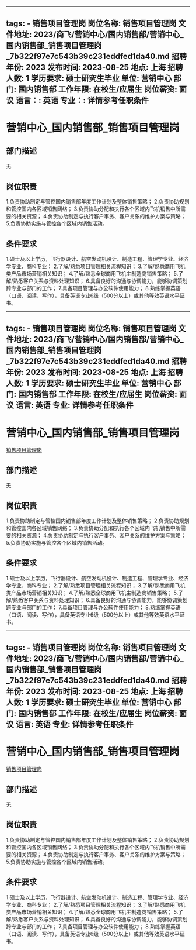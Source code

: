 
---
tags:
    - 销售项目管理岗
岗位名称: 销售项目管理岗
文件地址: 2023/商飞/营销中心/国内销售部/营销中心_国内销售部_销售项目管理岗_7b322f97e7c543b39c231eddfed1da40.md
招聘年份: 2023
发布时间: 2023-08-25
地点: 上海
招聘人数: 1
学历要求: 硕士研究生毕业
单位: 营销中心
部门: 国内销售部
工作年限: 在校生/应届生
岗位薪资: 面议
语言：: 英语
专业：: 详情参考任职条件
---

# 营销中心_国内销售部_销售项目管理岗

## 部门描述

无

## 岗位职责

1.负责协助制定与管控国内销售部年度工作计划及整体销售策略；
 2.负责协助规划和管控国内各区域销售网络；
 3.负责协助分配和执行各个区域内飞机销售中所需要的相关资源；
 4.负责协助制定与执行客户事务、客户关系的维护方案与策略；
 5.负责协助实施与管控各个区域内销售活动。

 ## 条件要求

1.硕士及以上学历，飞行器设计、航空发动机设计、制造工程、管理学专业、经济学专业、商科专业；
 2.了解/熟悉项目管理相关流程知识；
 3.了解/熟悉商用飞机类产品市场营销相关知识；
 4.了解/熟悉全球商用飞机主制造商销售策略；
 5.了解/熟悉客户关系与资料处理知识；
 6.具备良好的沟通与协调能力，能够协调策划跨专业与部门的工作；
 7.具备项目管理与办公软件使用能力；
 8.熟练掌握英语（口语、阅读、写作），具备英语专业6级（500分以上）或其他等效英语水平证书。

---
tags:
    - 销售项目管理岗
岗位名称: 销售项目管理岗
文件地址: 2023/商飞/营销中心/国内销售部/营销中心_国内销售部_销售项目管理岗_7b322f97e7c543b39c231eddfed1da40.md
招聘年份: 2023
发布时间: 2023-08-25
地点: 上海
招聘人数: 1
学历要求: 硕士研究生毕业
单位: 营销中心
部门: 国内销售部
工作年限: 在校生/应届生
岗位薪资: 面议
语言: 英语
专业: 详情参考任职条件
---

# 营销中心_国内销售部_销售项目管理岗

[销售项目管理岗](http://zhaopin.comac.cc/zp/ct/out/position/positionDetail?planid=7b322f97e7c543b39c231eddfed1da40)

## 部门描述

无

## 岗位职责

1.负责协助制定与管控国内销售部年度工作计划及整体销售策略；
 2.负责协助规划和管控国内各区域销售网络；
 3.负责协助分配和执行各个区域内飞机销售中所需要的相关资源；
 4.负责协助制定与执行客户事务、客户关系的维护方案与策略；
 5.负责协助实施与管控各个区域内销售活动。

 ## 条件要求

1.硕士及以上学历，飞行器设计、航空发动机设计、制造工程、管理学专业、经济学专业、商科专业；
 2.了解/熟悉项目管理相关流程知识；
 3.了解/熟悉商用飞机类产品市场营销相关知识；
 4.了解/熟悉全球商用飞机主制造商销售策略；
 5.了解/熟悉客户关系与资料处理知识；
 6.具备良好的沟通与协调能力，能够协调策划跨专业与部门的工作；
 7.具备项目管理与办公软件使用能力；
 8.熟练掌握英语（口语、阅读、写作），具备英语专业6级（500分以上）或其他等效英语水平证书。

---
tags:
    - 销售项目管理岗
岗位名称: 销售项目管理岗
文件地址: 2023/商飞/营销中心/国内销售部/营销中心_国内销售部_销售项目管理岗_7b322f97e7c543b39c231eddfed1da40.md
招聘年份: 2023
发布时间: 2023-08-25
地点: 上海
招聘人数: 1
学历要求: 硕士研究生毕业
单位: 营销中心
部门: 国内销售部
工作年限: 在校生/应届生
岗位薪资: 面议
语言: 英语
专业: 详情参考任职条件
---

# 营销中心_国内销售部_销售项目管理岗

[销售项目管理岗](http://zhaopin.comac.cc/zp/ct/out/position/positionDetail?planid=7b322f97e7c543b39c231eddfed1da40)


## 部门描述

无

## 岗位职责

1.负责协助制定与管控国内销售部年度工作计划及整体销售策略；
 2.负责协助规划和管控国内各区域销售网络；
 3.负责协助分配和执行各个区域内飞机销售中所需要的相关资源；
 4.负责协助制定与执行客户事务、客户关系的维护方案与策略；
 5.负责协助实施与管控各个区域内销售活动。

 ## 条件要求

1.硕士及以上学历，飞行器设计、航空发动机设计、制造工程、管理学专业、经济学专业、商科专业；
 2.了解/熟悉项目管理相关流程知识；
 3.了解/熟悉商用飞机类产品市场营销相关知识；
 4.了解/熟悉全球商用飞机主制造商销售策略；
 5.了解/熟悉客户关系与资料处理知识；
 6.具备良好的沟通与协调能力，能够协调策划跨专业与部门的工作；
 7.具备项目管理与办公软件使用能力；
 8.熟练掌握英语（口语、阅读、写作），具备英语专业6级（500分以上）或其他等效英语水平证书。
